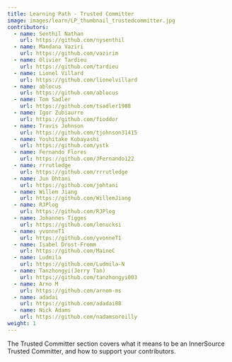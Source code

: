 ```yaml
---
title: Learning Path - Trusted Committer
image: images/learn/LP_thumbnail_trustedcommitter.jpg
contributors:
  - name: Senthil Nathan
    url: https://github.com/nysenthil
  - name: Mandana Vaziri
    url: https://github.com/vazirim
  - name: Olivier Tardieu
    url: https://github.com/tardieu
  - name: Lionel Villard
    url: https://github.com/lionelvillard
  - name: ablocus
    url: https://github.com/ablocus
  - name: Tom Sadler
    url: https://github.com/tsadler1988
  - name: Igor Zubiaurre
    url: https://github.com/fioddor
  - name: Travis Johnson
    url: https://github.com/tjohnson31415
  - name: Yoshitake Kobayashi
    url: https://github.com/ystk
  - name: Fernando Flores
    url: https://github.com/JFernando122
  - name: rrrutledge
    url: https://github.com/rrrutledge
  - name: Jun Ohtani
    url: https://github.com/johtani
  - name: Willem Jiang
    url: https://github.com/WillemJiang
  - name: RJPlog
    url: https://github.com/RJPlog
  - name: Johannes Tigges
    url: https://github.com/lenucksi
  - name: yvonneT1
    url: https://github.com/yvonneT1
  - name: Isabel Drost-Fromm
    url: https://github.com/MaineC
  - name: Ludmila
    url: https://github.com/Ludmila-N
  - name: Tanzhongyi(Jerry Tan)
    url: https://github.com/tanzhongyi003
  - name: Arno M
    url: https://github.com/arnom-ms
  - name: adadai
    url: https://github.com/adadai88
  - name: Nick Adams
    url: https://github.com/nadamsoreilly
weight: 1
---
```


The Trusted Committer section covers what it means to be an InnerSource Trusted Committer, and how to support your contributors.
<!--- This file autogenerated from https://github.com/InnerSourceCommons/InnerSourceLearningPath/blob/main/scripts -->